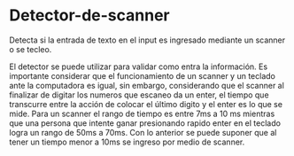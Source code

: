 # Detector-de-scanner
Detecta si la entrada de texto en el input es ingresado mediante un scanner o se tecleo.

El detector se puede utilizar para validar como entra la información. Es importante considerar que el funcionamiento de un scanner y un teclado ante la computadora es igual, sin embargo, considerando que el scanner al finalizar de digitar los numeros que escaneo da un enter, el tiempo que transcurre entre la acción de colocar el último digito y el enter es lo que se mide. Para un scanner el rango de tiempo es entre 7ms a 10 ms mientras que una persona que intente ganar presionando rapido enter en el teclado logra un rango de 50ms a 70ms. Con lo anterior se puede suponer que al tener un tiempo menor a 10ms se ingreso por medio de scanner.
